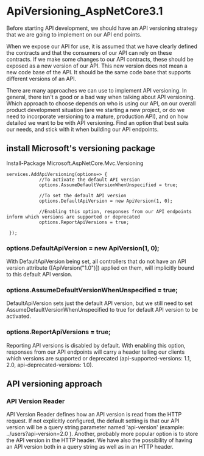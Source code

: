 # ApiVersioning_AspNetCore3.1
Before starting API development, we should have an API versioning strategy that we are going to implement on our API end points.

When we expose our API for use, it is assumed that we have clearly defined the contracts and that the consumers of our API can rely on these contracts. If we make some changes to our API contracts, these should be exposed as a new version of our API. This new version does not mean a new code base of the API. It should be the same code base that supports different versions of an API.

There are many approaches we can use to implement API versioning. In general, there isn't a good or a bad way when talking about API versioning. Which approach to choose depends on who is using our API, on our overall product development situation (are we starting a new project, or do we need to incorporate versioning to a mature, production API), and on how detailed we want to be with API versioning. Find an option that best suits our needs, and stick with it when building our API endpoints.

## install Microsoft's versioning package
  Install-Package Microsoft.AspNetCore.Mvc.Versioning
  
    services.AddApiVersioning(options=> {
                //To activate the default API version
                options.AssumeDefaultVersionWhenUnspecified = true;

                //To set the default API version
                options.DefaultApiVersion = new ApiVersion(1, 0);                

                //Enabling this option, responses from our API endpoints inform which versions are supported or deprecated
                options.ReportApiVersions = true;              

     });
     
### options.DefaultApiVersion = new ApiVersion(1, 0);
With DefaultApiVersion being set, all controllers that do not have an API version attribute ([ApiVersion("1.0")]) applied on them, will implicitly bound to this default API version.

### options.AssumeDefaultVersionWhenUnspecified = true;
DefaultApiVersion sets just the default API version, but we still need to set AssumeDefaultVersionWhenUnspecified to true for default API version to be activated.

### options.ReportApiVersions = true;
Reporting API versions is disabled by default. With enabling this option, responses from our API endpoints will carry a header telling our clients which versions are supported or deprecated (api-supported-versions: 1.1, 2.0, api-deprecated-versions: 1.0).


## API versioning approach
### API Version Reader
API Version Reader defines how an API version is read from the HTTP request. If not explicitly configured, the default setting is that our API version will be a query string parameter named 'api-version'  (example: ../users?api-version=2.0 ). Another, probably more popular option is to store the API version in the HTTP header. We have also the possibility of having an API version both in a query string as well as in an HTTP header.



